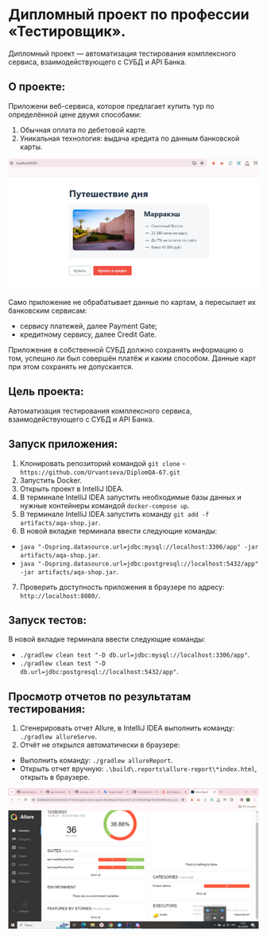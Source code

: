 # Дипломный проект по профессии «Тестировщик».

Дипломный проект — автоматизация тестирования комплексного сервиса, взаимодействующего с СУБД и API Банка.

## О проекте:
Приложени веб-сервиса, которое предлагает купить тур по определённой цене двумя способами:

1. Обычная оплата по дебетовой карте.
2. Уникальная технология: выдача кредита по данным банковской карты.

![img_1.png](img_1.png)

Само приложение не обрабатывает данные по картам, а пересылает их банковским сервисам:
* сервису платежей, далее Payment Gate;
* кредитному сервису, далее Credit Gate.

Приложение в собственной СУБД должно сохранять информацию о том, успешно ли был совершён платёж и каким способом. Данные карт при этом сохранять не допускается.

## Цель проекта:

Автоматизация тестирования комплексного сервиса, взаимодействующего с СУБД и API Банка.

## Запуск приложения:

1. Клонировать репозиторий командой `git clone` - `https://github.com/Urvantseva/DiplomQA-67.git`
2. Запустить Docker.
3. Открыть проект в IntelliJ IDEA.
4. В терминале IntelliJ IDEA запустить необходимые базы данных и нужные контейнеры командой `docker-compose up`.
5. В терминале IntelliJ IDEA запустить команду `git add -f artifacts/aqa-shop.jar`.
6. В новой вкладке терминала ввести следующие команды:
- `java "-Dspring.datasource.url=jdbc:mysql://localhost:3306/app" -jar artifacts/aqa-shop.jar`.
- `java "-Dspring.datasource.url=jdbc:postgresql://localhost:5432/app" -jar artifacts/aqa-shop.jar`.
7. Проверить доступность приложения в браузере по адресу: `http://localhost:8080/`.

## Запуск тестов:

В новой вкладке терминала ввести следующие команды:
- ```./gradlew clean test "-D db.url=jdbc:mysql://localhost:3306/app"```.
- ```./gradlew clean test "-D db.url=jdbc:postgresql://localhost:5432/app"```.

## Просмотр отчетов по результатам тестирования:

1. Сгенерировать отчет Allure, в IntelliJ IDEA выполнить команду: ```./gradlew allureServe```.
2. Отчёт не открылся  автоматически в браузере:
- Выполнить команду: ```./gradlew allureReport```.
- Открыть отчет вручную: ```.\build\.reports\allure-report\*index.html```, открыть в браузере.

![img_2.png](img_2.png)